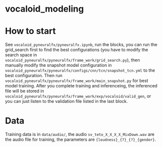 # vocaloid_modeling

# How to start
See `vocaloid_pyneuralfx/pyneuralfx.ipynb`, run the blocks, you can run the grid_search first to find the best configurations (you have to modify the search space in `vocaloid_pyneuralfx/pyneuralfx/frame_work/grid_search.py`), then manually modify the snapshot model configuration in `vocaloid_pyneuralfx/pyneuralfx/configs/cnn/tcn/snapshot_tcn.yml` to the best configuration. Then run `vocaloid_pyneuralfx/pyneuralfx/frame_work/main_snapshot.py` for best model training. After you complete training and inferenceing, the inferenced file will be stored in `vocaloid_pyneuralfx/pyneuralfx/frame_work/exp/vocaloid/valid_gen`, or you can just listen to the validation file listed in the last block.

# Data
Training data is in `data/audio/`, the audio `sv_teto_X_X_X_X_MixDown.wav` are the audio file for training, the parameters are `{loudness}_{?}_{?}_{gender}`.